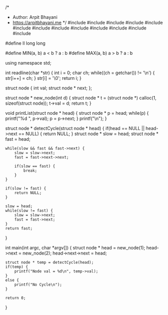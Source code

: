 /*
 *  Author: Arpit Bhayani
 *  https://arpitbhayani.me
 */
#include <cmath>
#include <cstdio>
#include <cstdlib>
#include <climits>
#include <deque>
#include <iostream>
#include <list>
#include <limits>
#include <map>
#include <queue>
#include <set>
#include <stack>
#include <vector>

#define ll long long

#define MIN(a, b) a < b ? a : b
#define MAX(a, b) a > b ? a : b

using namespace std;

int readline(char *str) {
    int i = 0;
    char ch;
    while((ch = getchar()) != '\n') {
        str[i++] = ch;
    }
    str[i] = '\0';
    return i;
}

struct node {
    int val;
    struct node * next;
};

struct node * new_node(int d) {
    struct node * t = (struct node *) calloc(1, sizeof(struct node));
    t->val = d;
    return t;
}

void printList(struct node * head) {
    struct node * p = head;
    while(p) {
        printf("%d ", p->val);
        p = p->next;
    }
    printf("\n");
}

struct node * detectCycle(struct node * head) {
    if(head == NULL || head->next == NULL) {
        return NULL;
    }
    struct node * slow = head;
    struct node * fast = head;

    while(slow && fast && fast->next) {
        slow = slow->next;
        fast = fast->next->next;

        if(slow == fast) {
            break;
        }
    }

    if(slow != fast) {
        return NULL;
    }

    slow = head;
    while(slow != fast) {
        slow = slow->next;
        fast = fast->next;
    }
    return fast;
}

int main(int argc, char *argv[]) {
    struct node * head = new_node(1);
    head->next = new_node(2);
    head->next->next = head;

    struct node * temp = detectCycle(head);
    if(temp) {
        printf("Node val = %d\n", temp->val);
    }
    else {
        printf("No Cycle\n");
    }

    return 0;
}
